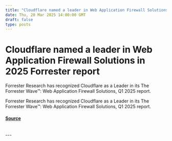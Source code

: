 ```yaml
---
title: "Cloudflare named a leader in Web Application Firewall Solutions in 2025 Forrester report"
date: Thu, 20 Mar 2025 14:00:00 GMT
draft: false
type: posts
---
```

# Cloudflare named a leader in Web Application Firewall Solutions in 2025 Forrester report





 Forrester Research has recognized Cloudflare as a Leader in its The Forrester Wave™: Web Application Firewall Solutions, Q1 2025 report. 

Forrester Research has recognized Cloudflare as a Leader in its The Forrester Wave™: Web Application Firewall Solutions, Q1 2025 report.

#### [Source](https://blog.cloudflare.com/cloudflare-named-leader-waf-forrester-2025/)

<br/>
---
